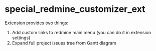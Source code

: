 special_redmine_customizer_ext
==============================

Extension provides two things:

1. Add custom links to redmine main menu (you can do it in extension settings)
2. Expand full project issues tree from Gantt diagram